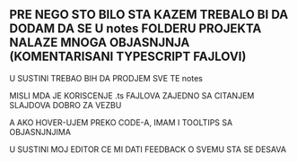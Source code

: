 ## PRE NEGO STO BILO STA KAZEM TREBALO BI DA DODAM DA SE U notes FOLDERU PROJEKTA NALAZE MNOGA OBJASNJNJA (KOMENTARISANI TYPESCRIPT FAJLOVI)

U SUSTINI TREBAO BIH DA PRODJEM SVE TE notes

MISLI MDA JE KORISCENJE .ts FAJLOVA ZAJEDNO SA CITANJEM SLAJDOVA DOBRO ZA VEZBU

A AKO HOVER-UJEM PREKO CODE-A, IMAM I TOOLTIPS SA OBJASNJNJIMA

U SUSTINI MOJ EDITOR CE MI DATI FEEDBACK O SVEMU STA SE DESAVA
